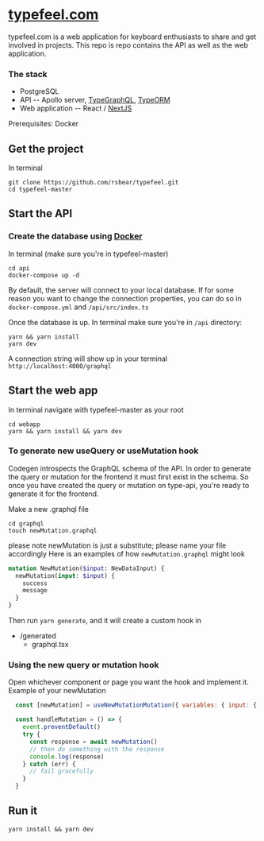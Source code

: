 # [typefeel.com](https://typefeel.com)

typefeel.com is a web application for keyboard enthusiasts to share and get involved in projects. This repo is repo contains the API as well as the web application.

### The stack
* PostgreSQL 
* API -- Apollo server, [TypeGraphQL](https://typegraphql.ml/docs/introduction.html), [TypeORM](https://typeorm.io/#/)
* Web application -- React / [NextJS](https://nextjs.org/docs/getting-started)

Prerequisites: Docker

## Get the project
In terminal
```
git clone https://github.com/rsbear/typefeel.git
cd typefeel-master
```

## Start the API

### Create the database using [Docker](https://www.docker.com/)
In terminal (make sure you're in typefeel-master)
```
cd api
docker-compose up -d
```

By default, the server will connect to your local database. If for some reason you want to change the connection properties, you can do so in ``docker-compose.yml`` and ``/api/src/index.ts``

Once the database is up. In terminal make sure you're in `/api` directory:
```
yarn && yarn install
yarn dev
```
A connection string will show up in your terminal `http://localhost:4000/graphql`

## Start the web app
In terminal navigate with typefeel-master as your root
```
cd webapp
yarn && yarn install && yarn dev
```

### To generate new useQuery or useMutation hook
Codegen introspects the GraphQL schema of the API. In order to generate the query or mutation
for the frontend it must first exist in the schema. So once you have created the query or mutation on type-api, you're ready to generate it for the frontend.

Make a new .graphql file
```
cd graphql
touch newMutation.graphql
```
please note newMutation is just a substitute; please name your file accordingly
Here is an examples of how `newMutation.graphql` might look
```graphql
mutation NewMutation($input: NewDataInput) {
  newMutation(input: $input) {
    success
    message
  }
}
```
Then run ```yarn generate```, and it will create a custom hook in 
- /generated
  - graphql.tsx

### Using the new query or mutation hook
Open whichever component or page you want the hook and implement it.
Example of your newMutation

```javascript
  const [newMutation] = useNewMutationMutation({ variables: { input: { fake: "", fake2: "" } }})

  const handleMutation = () => {
    event.preventDefault()
    try {
      const response = await newMutation()
      // then do something with the response
      console.log(response)
    } catch (err) {
      // fail gracefully
    }
  }
```


## Run it
```yarn install && yarn dev```